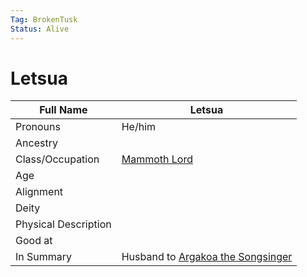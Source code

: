 ```yaml
---
Tag: BrokenTusk
Status: Alive
---
```

# Letsua

| Full Name            | Letsua                                |
| -------------------- | ------------------------------------- |
| Pronouns             | He/him                                |
| Ancestry             |                                       |
| Class/Occupation     | [Mammoth Lord](Mammoth-Lord)                         |
| Age                  |                                       |
| Alignment            |                                       |
| Deity                |                                       |
| Physical Description |                                       |
| Good at              |                                       |
| In Summary           | Husband to [Argakoa the Songsinger](Argakoa-the-Songsinger) |

